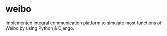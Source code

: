 # weibo
Implemented integral communication platform to simulate most functions of Weibo by using Python & Django.
